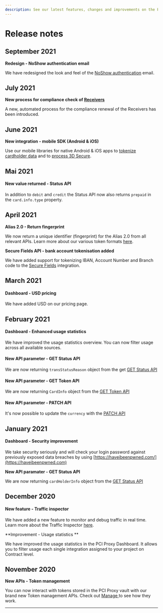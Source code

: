 ```yaml
---
description: See our latest features, changes and improvements on the PCI Proxy platform.
---
```


# Release notes

## September 2021

**Redesign - NoShow authentication email**

We have redesigned the look and feel of the [NoShow authentication](../use-stored-cards/show.md) email. 

## July 2021

**New process for compliance check of **[**Receivers**](3rd-party-receiver-validation.md)****

A new, automated process for the compliance renewal of the Receivers has been introduced. 

## June 2021

**New integration - mobile SDK (Android & iOS)**

Use our mobile libraries for native Android & iOS apps to [tokenize cardholder data](../collect-and-store-cards/mobile-sdk.md) and to [process 3D Secure](../3d-secure-v2/authentication-only/mobile-sdk-3d.md).  

## Mai 2021

#### New value returned - Status API

In addition to `debit` and `credit` the Status API now also returns `prepaid` in the `card.info.type` property.

## April 2021

**Alias 2.0 - Return fingerprint**

We now return a unique identifier (fingerprint) for the Alias 2.0 from all relevant APIs. Learn more about our various token formats [here](../resources/token-format.md). 

**Secure Fields API - bank account tokenisation added**

We have added support for tokenizing IBAN, Account Number and Branch code to the [Secure Fields](../collect-and-store-cards/capture-iframes/) integration. 

## March 2021

#### Dashboard - USD pricing 

We have added USD on our pricing page.

## February 2021

#### Dashboard - Enhanced usage statistics

We have improved the usage statistics overview. You can now filter usage across all available sources. 

#### New API parameter - GET Status API

We are now returning `transStatusReason` object from the get [GET Status API](../3d-secure-v2/authentication-only/securefields-1/#status-api)

#### New API parameter - GET Token API

We are now returning `CardInfo` object from the [GET Token API](../collect-and-store-cards/capture-iframes/#token)

#### New API parameter - PATCH API

It's now possible to update the `currency` with the [PATCH API](../3d-secure-v2/authentication-only/securefields-1/update-a-transaction.md)

## January 2021

#### Dashboard - Security improvement

We take security seriously and will check your login password against previously exposed data breaches by using [https://haveibeenpwned.com/](https://haveibeenpwned.com) 

**New API paramater - GET Status API**

We are now returning `cardHolderInfo` object from the [GET Status API](../3d-secure-v2/authentication-only/securefields-1/#status-api)

## December 2020

#### New feature - Traffic inspector 

We have added a new feature to monitor and debug traffic in real time. Learn more about the Traffic Inspector [here](pci-proxy-dashboard/traffic-inspector.md). 

**Improvement - Usage statistics **

We have improved the usage statistics in the PCI Proxy Dashboard. It allows you to filter usage each single integration assigned to your project on Contract level. 

## November 2020

**New APIs - Token management**

You can now interact with tokens stored in the PCI Proxy vault with our brand new Token management APIs. Check out [Manage ](../use-stored-cards/manage.md)to see how they work. 

****

